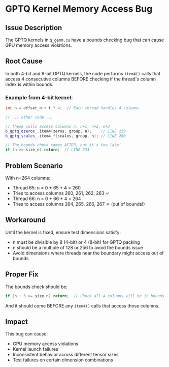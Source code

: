 # GPTQ Kernel Memory Access Bug

## Issue Description

The GPTQ kernels in `q_gemm.cu` have a bounds checking bug that can cause GPU memory access violations.

## Root Cause

In both 4-bit and 8-bit GPTQ kernels, the code performs `item4()` calls that access 4 consecutive columns BEFORE checking if the thread's column index is within bounds.

### Example from 4-bit kernel:

```cpp
int n = offset_n + t * 4;  // Each thread handles 4 columns

// ... other code ...

// These calls access columns n, n+1, n+2, n+3
b_gptq_qzeros_.item4(zeros, group, n);    // LINE 259
b_gptq_scales_.item4_f(scales, group, n); // LINE 260

// The bounds check comes AFTER, but it's too late!
if (n >= size_n) return;  // LINE 233
```

## Problem Scenario

With n=264 columns:
- Thread 65: n = 0 + 65 * 4 = 260
- Tries to access columns 260, 261, 262, 263 ✓
- Thread 66: n = 0 + 66 * 4 = 264  
- Tries to access columns 264, 265, 266, 267 ✗ (out of bounds!)

## Workaround

Until the kernel is fixed, ensure test dimensions satisfy:
- n must be divisible by 8 (4-bit) or 4 (8-bit) for GPTQ packing
- n should be a multiple of 128 or 256 to avoid the bounds issue
- Avoid dimensions where threads near the boundary might access out of bounds

## Proper Fix

The bounds check should be:
```cpp
if (n + 3 >= size_n) return;  // Check all 4 columns will be in bounds
```

And it should come BEFORE any `item4()` calls that access those columns.

## Impact

This bug can cause:
- GPU memory access violations
- Kernel launch failures
- Inconsistent behavior across different tensor sizes
- Test failures on certain dimension combinations